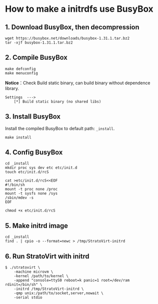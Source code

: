 # How to make a initrdfs use BusyBox

## 1. Download BusyBox, then decompression

``` shell
wget https://busybox.net/downloads/busybox-1.31.1.tar.bz2
tar -xjf busybox-1.31.1.tar.bz2
```

## 2. Compile BusyBox

``` shell
make defconfig
make menuconfig
```

**Notice**：Check Build static binary, can build binary without dependence library.

```text
Settings  --->
    [*] Build static binary (no shared libs)
```

## 3. Install BusyBox

Install the compiled BusyBox to default path: `_install`.

``` shell
make install
```

## 4. Config BusyBox

```shell
cd _install
mkdir proc sys dev etc etc/init.d
touch etc/init.d/rcS

cat >etc/init.d/rcS<<EOF
#!/bin/sh
mount -t proc none /proc
mount -t sysfs none /sys
/sbin/mdev -s
EOF

chmod +x etc/init.d/rcS
```

## 5. Make initrd image

```shell
cd _install
find . | cpio -o --format=newc > /tmp/StratoVirt-initrd
```

## 6. Run StratoVirt with initrd

```shell
$ ./stratovirt \
    -machine microvm \
    -kernel /path/to/kernel \
    -append "console=ttyS0 reboot=k panic=1 root=/dev/ram rdinit=/bin/sh" \
    -initrd /tmp/StratoVirt-initrd \
    -qmp unix:/path/to/socket,server,nowait \
    -serial stdio
```

